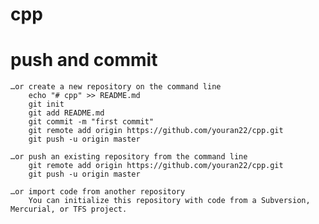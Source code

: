 # cpp 
# push and commit
	…or create a new repository on the command line
		echo "# cpp" >> README.md
		git init
		git add README.md
		git commit -m "first commit"
		git remote add origin https://github.com/youran22/cpp.git
		git push -u origin master
	
	…or push an existing repository from the command line	
		git remote add origin https://github.com/youran22/cpp.git
		git push -u origin master
	
	…or import code from another repository	
		You can initialize this repository with code from a Subversion, Mercurial, or TFS project.